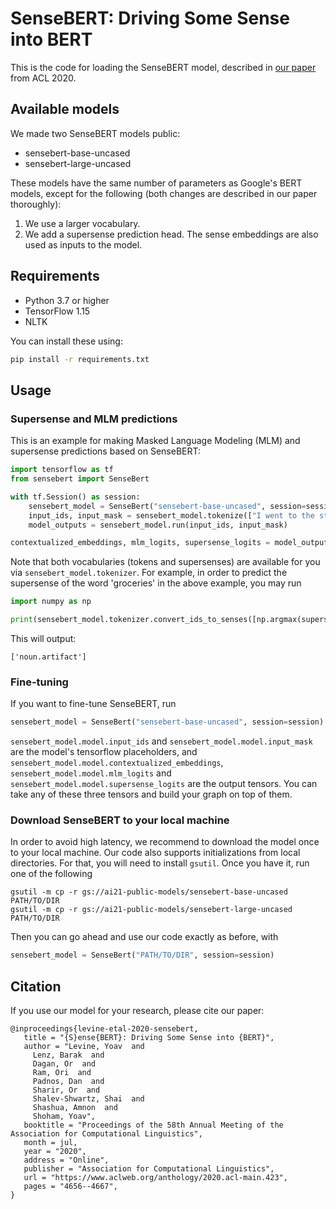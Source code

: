 # SenseBERT: Driving Some Sense into BERT

This is the code for loading the SenseBERT model, described in [our paper](https://www.aclweb.org/anthology/2020.acl-main.423.pdf) from ACL 2020.

## Available models

We made two SenseBERT models public:

* sensebert-base-uncased
* sensebert-large-uncased

These models have the same number of parameters as Google's BERT models, except for the following (both changes are described in our paper thoroughly):
1. We use a larger vocabulary.
2. We add a supersense prediction head. The sense embeddings are also used as inputs to the model. 

## Requirements

* Python 3.7 or higher
* TensorFlow 1.15
* NLTK

You can install these using:
```bash
pip install -r requirements.txt
```

## Usage


### Supersense and MLM predictions

This is an example for making Masked Language Modeling (MLM) and supersense predictions based on SenseBERT:
```python
import tensorflow as tf
from sensebert import SenseBert

with tf.Session() as session:
    sensebert_model = SenseBert("sensebert-base-uncased", session=session)  # or sensebert-large-uncased
    input_ids, input_mask = sensebert_model.tokenize(["I went to the store to buy some groceries.", "The store was closed."])
    model_outputs = sensebert_model.run(input_ids, input_mask)

contextualized_embeddings, mlm_logits, supersense_logits = model_outputs  # these are NumPy arrays
```
Note that both vocabularies (tokens and supersenses) are available for you via ```sensebert_model.tokenizer```. For example, in order to predict the supersense of the word 'groceries' in the above example, you may run
```python
import numpy as np

print(sensebert_model.tokenizer.convert_ids_to_senses([np.argmax(supersense_logits[0][9])]))
```
This will output:
```
['noun.artifact']
```
### Fine-tuning

If you want to fine-tune SenseBERT, run
```python
sensebert_model = SenseBert("sensebert-base-uncased", session=session)  # or sensebert-large-uncased
```

```sensebert_model.model.input_ids``` and ```sensebert_model.model.input_mask``` are the model's tensorflow placeholders, and ```sensebert_model.model.contextualized_embeddings```, ```sensebert_model.model.mlm_logits``` and ```sensebert_model.model.supersense_logits``` are the output tensors. You can take any of these three tensors and build your graph on top of them. 


### Download SenseBERT to your local machine

In order to avoid high latency, we recommend to download the model once to your local machine. Our code also supports initializations from local directories. 
For that, you will need to install ```gsutil```. Once you have it, run one of the following
```shell script
gsutil -m cp -r gs://ai21-public-models/sensebert-base-uncased PATH/TO/DIR
gsutil -m cp -r gs://ai21-public-models/sensebert-large-uncased PATH/TO/DIR
```

Then you can go ahead and use our code exactly as before, with
```python
sensebert_model = SenseBert("PATH/TO/DIR", session=session)
```

## Citation 
If you use our model for your research, please cite our paper:

 ```
@inproceedings{levine-etal-2020-sensebert,
    title = "{S}ense{BERT}: Driving Some Sense into {BERT}",
    author = "Levine, Yoav  and
      Lenz, Barak  and
      Dagan, Or  and
      Ram, Ori  and
      Padnos, Dan  and
      Sharir, Or  and
      Shalev-Shwartz, Shai  and
      Shashua, Amnon  and
      Shoham, Yoav",
    booktitle = "Proceedings of the 58th Annual Meeting of the Association for Computational Linguistics",
    month = jul,
    year = "2020",
    address = "Online",
    publisher = "Association for Computational Linguistics",
    url = "https://www.aclweb.org/anthology/2020.acl-main.423",
    pages = "4656--4667",
}
```
